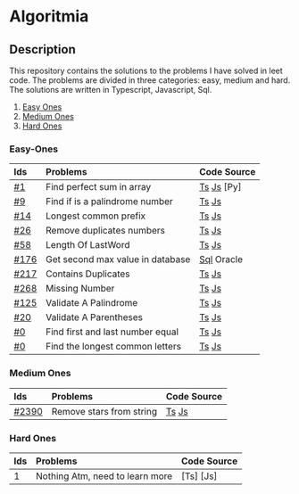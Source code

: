 # Algoritmia
## Description 
This repository contains the solutions to the problems I have solved in leet code. The problems are divided in three categories: easy, medium and hard. The solutions are written in Typescript, Javascript, Sql. 

1. [Easy Ones](#easy-ones)
2. [Medium Ones](#medium-ones)
3. [Hard Ones](#hard-ones)

### Easy-Ones

| Ids                                                                           |     Problems                         | Code Source                                                                                                                                                                                                                                   |
| :---                                                                          | :----                                | :----                                                                                                                                                                                                                                         |
|   [#1](https://leetcode.com/problems/two-sum/)                                | Find perfect sum in array            | [Ts](https://github.com/kockono/Algoritmia/blob/main/Easy%20Algorithms/Typescript/find-perfect-sum-in-array.ts)        [Js](https://github.com/kockono/Algoritmia/blob/main/Easy%20Algorithms/Typescript/find-perfect-sum-in-array.js)     [Py]   |
|   [#9](https://leetcode.com/problems/palindrome-number/)                      | Find if is a palindrome number       | [Ts](https://github.com/kockono/Algoritmia/blob/main/Easy%20Algorithms/Typescript/find-if-is-palindrom-number.ts)      [Js](https://github.com/kockono/Algoritmia/blob/main/Easy%20Algorithms/Typescript/find-if-is-palindrom-number.js)      |
|   [#14](https://leetcode.com/problems/longest-common-prefix/)                 | Longest common prefix                | [Ts](https://github.com/kockono/Algoritmia/blob/main/Easy%20Algorithms/Typescript/longest-common-prefix.ts)            [Js](https://github.com/kockono/Algoritmia/blob/main/Easy%20Algorithms/Typescript/longest-common-prefix.js)            |
|   [#26](https://leetcode.com/problems/remove-duplicates-from-sorted-array/)   | Remove duplicates numbers            | [Ts](https://github.com/kockono/Algoritmia/blob/main/Easy%20Algorithms/Typescript/remove-duplicates-numbers.ts)        [Js](https://github.com/kockono/Algoritmia/blob/main/Easy%20Algorithms/Typescript/remove-duplicates-numbers.js)        |
|   [#58](https://leetcode.com/problems/length-of-last-word)       | Length Of LastWord                   | [Ts](https://github.com/kockono/Algoritmia/blob/main/Easy%20Algorithms/Typescript/length-of-last-word.ts)                           [Js](https://github.com/kockono/Algoritmia/blob/main/Easy%20Algorithms/javascript/length-of-last-word.js)              |
|   [#176](https://leetcode.com/problems/second-highest-salary/)                | Get second max value in database     | [Sql](https://github.com/kockono/Algoritmia/blob/main/Easy%20Algorithms/sql/get-second-max-value.sql) Oracle                                                                                                                                  |
|   [#217](https://leetcode.com/problems/contains-duplicate/)                   | Contains Duplicates                  | [Ts](https://github.com/kockono/Algoritmia/blob/main/Easy%20Algorithms/Typescript/contains-duplicate.ts)               [Js](https://github.com/kockono/Algoritmia/blob/main/Easy%20Algorithms/javascript/contains-duplicate.js)               |
|   [#268](https://leetcode.com/problems/missing-number/)                       | Missing Number                       | [Ts](https://github.com/kockono/Algoritmia/blob/main/Easy%20Algorithms/Typescript/missing-number.ts)                   [Js]()                                                                                                                 |
|   [#125](https://leetcode.com/problems/valid-palindrome/)                     | Validate A Palindrome                | [Ts](https://github.com/kockono/Algoritmia/blob/main/Easy%20Algorithms/Typescript/valid-palindrome.ts)                 [Js](https://github.com/kockono/Algoritmia/blob/main/Easy%20Algorithms/javascript/valid-palindrome.js)                 |
|   [#20](https://leetcode.com/problems/valid-parentheses/)                     | Validate A Parentheses               | [Ts](https://github.com/kockono/Algoritmia/blob/main/Easy%20Algorithms/Typescript/valid-parentheses.ts)                [Js](https://github.com/kockono/Algoritmia/blob/main/Easy%20Algorithms/javascript/valid-palindrome.js)                 |
|   [#0]()                                                                      | Find first and last number equal     | [Ts](https://github.com/kockono/Algoritmia/blob/main/Easy%20Algorithms/Typescript/find-first-and-last-number-equal.ts) [Js](https://github.com/kockono/Algoritmia/blob/main/Easy%20Algorithms/Typescript/find-first-and-last-number-equal.js) |
|   [#0]()                                                                      | Find the longest common letters      | [Ts](https://github.com/kockono/Algoritmia/blob/main/Easy%20Algorithms/Typescript/longest-common-letters.ts)           [Js](https://github.com/kockono/Algoritmia/blob/main/Easy%20Algorithms/Typescript/longest-common-letters.js)           |

### Medium Ones

| Ids                                                                    |     Problems              | Code Source                                                                                                                                                                                                                          |
| :---                                                                   | :----                     | :----                                                                                                                                                                                                                                |
| [#2390](https://leetcode.com/problems/removing-stars-from-a-string/)   | Remove stars from string  | [Ts](https://github.com/kockono/Algoritmia/blob/main/Medium%20Algorithms/Typescript/remove-stars-from-string.ts) [Js](https://github.com/kockono/Algoritmia/blob/main/Medium%20Algorithms/Typescript/remove-stars-from-string.js)    |

### Hard Ones

| Ids     |     Problems                         | Code Source |
| :---    | :----                                | :----       |
|   1     | Nothing Atm, need to learn more      | [Ts] [Js]   |
